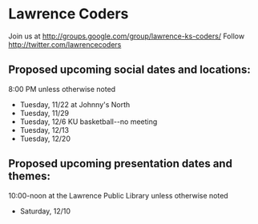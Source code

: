 # Lawrence Coders

Join us at http://groups.google.com/group/lawrence-ks-coders/
Follow http://twitter.com/lawrencecoders

## Proposed upcoming social dates and locations:

8:00 PM unless otherwise noted

* Tuesday, 11/22 at Johnny's North
* Tuesday, 11/29
* Tuesday, 12/6 KU basketball--no meeting
* Tuesday, 12/13
* Tuesday, 12/20

## Proposed upcoming presentation dates and themes:

10:00-noon at the Lawrence Public Library unless otherwise noted

* Saturday, 12/10
